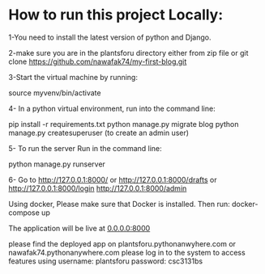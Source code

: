 


# How to run this project Locally:

1-You need to install the latest version of python and Django.

2-make sure you are in the plantsforu directory either from zip file or git clone https://github.com/nawafak74/my-first-blog.git

3-Start the virtual machine by running:

source myvenv/bin/activate

4- In a python virtual environment, run into the command line:

pip install -r requirements.txt
python manage.py migrate blog
python manage.py createsuperuser (to create an admin user)

5- To run the server Run in the command line:

python manage.py runserver

6- Go to http://127.0.0.1:8000/ or http://127.0.0.1:8000/drafts or http://127.0.0.1:8000/login http://127.0.0.1:8000/admin 

Using docker, Please make sure that Docker is installed. Then run:
docker-compose up

The application will be live at [0.0.0.0:8000](0.0.0.0:8000)

please find the deployed app on plantsforu.pythonanwyhere.com or nawafak74.pythonanywhere.com
please log in to the system to access features using 
username: plantsforu 
password: csc3131bs


